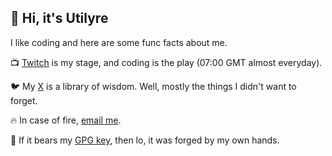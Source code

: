 ## 👋 Hi, it's Utilyre

I like coding and here are some func facts about me.

📺 [Twitch][twitch] is my stage, and coding is the play (07:00 GMT almost
everyday).

🐦 My [X][x] is a library of wisdom. Well, mostly the things I didn't want to 
forget.

🔥 In case of fire, [email me][email].

🔑 If it bears my [GPG key][gpg], then lo, it was forged by my own hands.

[twitch]: https://twitch.tv/utilyre
[x]: https://x.com/utilyre
[email]: mailto:utilyre@gmail.com
[gpg]: https://github.com/utilyre.gpg
